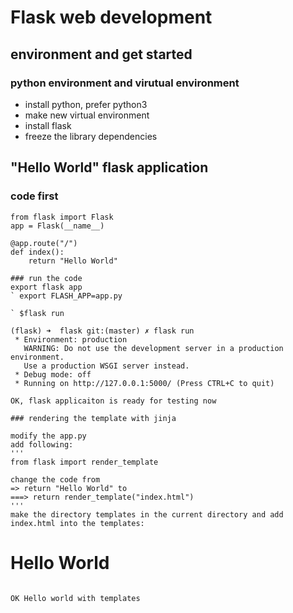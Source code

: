 # Flask web development 

## environment and get started
### python environment and virutual environment
- install python, prefer python3
- make new virtual environment
- install flask
- freeze the library dependencies

## "Hello World" flask application

### code first
```
from flask import Flask
app = Flask(__name__)

@app.route("/")
def index():
	return "Hello World"

### run the code
export flask app
` export FLASH_APP=app.py

` $flask run

(flask) ➜  flask git:(master) ✗ flask run
 * Environment: production
   WARNING: Do not use the development server in a production environment.
   Use a production WSGI server instead.
 * Debug mode: off
 * Running on http://127.0.0.1:5000/ (Press CTRL+C to quit)

OK, flask applicaiton is ready for testing now

### rendering the template with jinja

modify the app.py
add following:
'''
from flask import render_template

change the code from
=> return "Hello World" to
===> return render_template("index.html")
'''
make the directory templates in the current directory and add index.html into the templates:

```
<!DOCTYPE html>
<html lang='en'>
<body>
	<h1>Hello World</h1>
</body>
</html>

```

OK Hello world with templates
